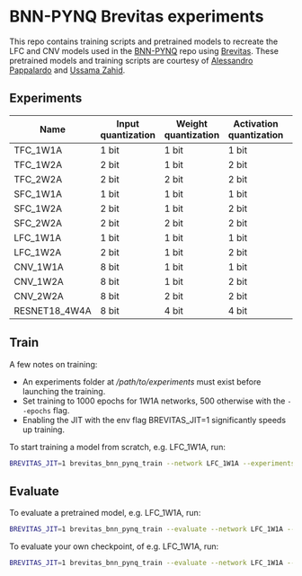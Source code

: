 # BNN-PYNQ Brevitas experiments

This repo contains training scripts and pretrained models to recreate the LFC and CNV models
used in the [BNN-PYNQ](https://github.com/Xilinx/BNN-PYNQ) repo using [Brevitas](https://github.com/Xilinx/brevitas).
These pretrained models and training scripts are courtesy of
[Alessandro Pappalardo](https://github.com/volcacius) and [Ussama Zahid](https://github.com/ussamazahid96).

## Experiments

| Name     | Input quantization           | Weight quantization | Activation quantization | Dataset       | Top1 accuracy |
|----------|------------------------------|---------------------|-------------------------|---------------|---------------|
| TFC_1W1A | 1 bit                        | 1 bit               | 1 bit                   |  MNIST        |    93.17%     |
| TFC_1W2A | 2 bit                        | 1 bit               | 2 bit                   |  MNIST        |    94.79%     |
| TFC_2W2A | 2 bit                        | 2 bit               | 2 bit                   |  MNIST        |    96.60%     |
| SFC_1W1A | 1 bit                        | 1 bit               | 1 bit                   |  MNIST        |    97.81%     |
| SFC_1W2A | 2 bit                        | 1 bit               | 2 bit                   |  MNIST        |    98.31%     |
| SFC_2W2A | 2 bit                        | 2 bit               | 2 bit                   |  MNIST        |    98.66%     |
| LFC_1W1A | 1 bit                        | 1 bit               | 1 bit                   |  MNIST        |    98.88%     |
| LFC_1W2A | 2 bit                        | 1 bit               | 2 bit                   |  MNIST        |    98.99%     |
| CNV_1W1A | 8 bit                        | 1 bit               | 1 bit                   |  CIFAR10      |    84.22%     |
| CNV_1W2A | 8 bit                        | 1 bit               | 2 bit                   |  CIFAR10      |    87.80%     |
| CNV_2W2A | 8 bit                        | 2 bit               | 2 bit                   |  CIFAR10      |    89.03%     |
| RESNET18_4W4A | 8 bit                   | 4 bit               | 4 bit                   |  CIFAR10      |               |

## Train

A few notes on training:
- An experiments folder at */path/to/experiments* must exist before launching the training.
- Set training to 1000 epochs for 1W1A networks, 500 otherwise with the `--epochs` flag.
- Enabling the JIT with the env flag BREVITAS_JIT=1 significantly speeds up training.

To start training a model from scratch, e.g. LFC_1W1A, run:
 ```bash
BREVITAS_JIT=1 brevitas_bnn_pynq_train --network LFC_1W1A --experiments /path/to/experiments
 ```

## Evaluate

To evaluate a pretrained model, e.g. LFC_1W1A, run:
 ```bash
BREVITAS_JIT=1 brevitas_bnn_pynq_train --evaluate --network LFC_1W1A --pretrained
 ```

To evaluate your own checkpoint, of e.g. LFC_1W1A, run:
 ```bash
BREVITAS_JIT=1 brevitas_bnn_pynq_train --evaluate --network LFC_1W1A --resume /path/to/checkpoint.tar
 ```
